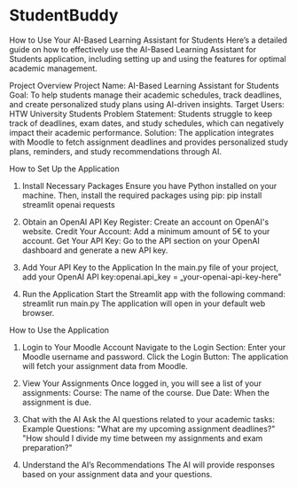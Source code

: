 # StudentBuddy
How to Use Your AI-Based Learning Assistant for Students
Here’s a detailed guide on how to effectively use the AI-Based Learning Assistant for Students application, including setting up and using the features for optimal academic management.

Project Overview
Project Name: AI-Based Learning Assistant for Students
Goal: To help students manage their academic schedules, track deadlines, and create personalized study plans using AI-driven insights.
Target Users: HTW University Students
Problem Statement: Students struggle to keep track of deadlines, exam dates, and study schedules, which can negatively impact their academic performance.
Solution: The application integrates with Moodle to fetch assignment deadlines and provides personalized study plans, reminders, and study recommendations through AI.

How to Set Up the Application
1. Install Necessary Packages
Ensure you have Python installed on your machine. Then, install the required packages using pip:
pip install streamlit openai requests

2. Obtain an OpenAI API Key
Register: Create an account on OpenAI's website.
Credit Your Account: Add a minimum amount of 5€ to your account.
Get Your API Key: Go to the API section on your OpenAI dashboard and generate a new API key.

3. Add Your API Key to the Application
In the main.py file of your project, add your OpenAI API key:openai.api_key = „your-openai-api-key-here"

4. Run the Application
Start the Streamlit app with the following command: streamlit run main.py
The application will open in your default web browser.

How to Use the Application
1. Login to Your Moodle Account
Navigate to the Login Section: Enter your Moodle username and password.
Click the Login Button: The application will fetch your assignment data from Moodle.

2. View Your Assignments
Once logged in, you will see a list of your assignments:
Course: The name of the course.
Due Date: When the assignment is due.

3. Chat with the AI
Ask the AI questions related to your academic tasks:
Example Questions:
"What are my upcoming assignment deadlines?"
"How should I divide my time between my assignments and exam preparation?"

4. Understand the AI’s Recommendations
The AI will provide responses based on your assignment data and your questions.
